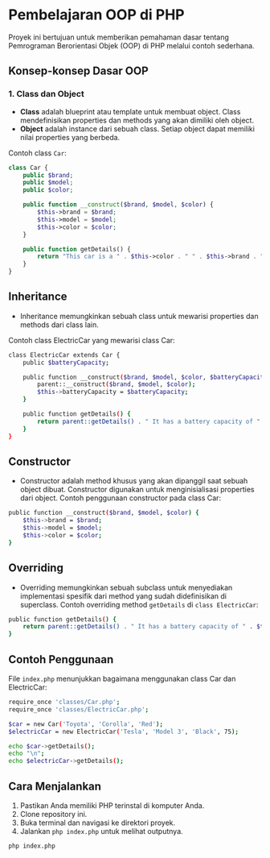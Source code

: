 # Pembelajaran OOP di PHP

Proyek ini bertujuan untuk memberikan pemahaman dasar tentang Pemrograman Berorientasi Objek (OOP) di PHP melalui contoh sederhana.

## Konsep-konsep Dasar OOP

### 1. Class dan Object

- **Class** adalah blueprint atau template untuk membuat object. Class mendefinisikan properties dan methods yang akan dimiliki oleh object.
- **Object** adalah instance dari sebuah class. Setiap object dapat memiliki nilai properties yang berbeda.

Contoh class `Car`:

```php
class Car {
    public $brand;
    public $model;
    public $color;

    public function __construct($brand, $model, $color) {
        $this->brand = $brand;
        $this->model = $model;
        $this->color = $color;
    }

    public function getDetails() {
        return "This car is a " . $this->color . " " . $this->brand . " " . $this->model . ".";
    }
}
```
## Inheritance

- Inheritance memungkinkan sebuah class untuk mewarisi properties dan methods dari class lain.

Contoh class ElectricCar yang mewarisi class Car:

```bash
class ElectricCar extends Car {
    public $batteryCapacity;

    public function __construct($brand, $model, $color, $batteryCapacity) {
        parent::__construct($brand, $model, $color);
        $this->batteryCapacity = $batteryCapacity;
    }

    public function getDetails() {
        return parent::getDetails() . " It has a battery capacity of " . $this->batteryCapacity . " kWh.";
    }
}
```

## Constructor
- Constructor adalah method khusus yang akan dipanggil saat sebuah object dibuat. Constructor digunakan untuk menginisialisasi properties dari object.
Contoh penggunaan constructor pada class Car:

```bash
public function __construct($brand, $model, $color) {
    $this->brand = $brand;
    $this->model = $model;
    $this->color = $color;
}
```

## Overriding

- Overriding memungkinkan sebuah subclass untuk menyediakan implementasi spesifik dari method yang sudah didefinisikan di superclass.
Contoh overriding method <code>getDetails</code> di <code>class ElectricCar</code>:
```bash
public function getDetails() {
    return parent::getDetails() . " It has a battery capacity of " . $this->batteryCapacity . " kWh.";
}
```

## Contoh Penggunaan
File <code>index.php</code> menunjukkan bagaimana menggunakan class Car dan ElectricCar:

```bash
require_once 'classes/Car.php';
require_once 'classes/ElectricCar.php';

$car = new Car('Toyota', 'Corolla', 'Red');
$electricCar = new ElectricCar('Tesla', 'Model 3', 'Black', 75);

echo $car->getDetails();
echo "\n";
echo $electricCar->getDetails();
```

## Cara Menjalankan
1. Pastikan Anda memiliki PHP terinstal di komputer Anda.
2. Clone repository ini.
3. Buka terminal dan navigasi ke direktori proyek.
4. Jalankan <code>php index.php</code> untuk melihat outputnya.

```bash
php index.php
```
